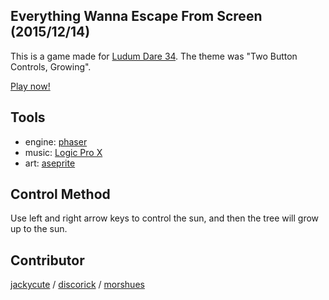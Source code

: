 Everything Wanna Escape From Screen (2015/12/14)
---

This is a game made for [Ludum Dare 34](http://ludumdare.com/compo/ludum-dare-34/?action=preview&uid=63111). The theme was "Two Button Controls, Growing". 

[Play now!](https://morshues.github.io/ludum-dare-34/)


## Tools
- engine: [phaser](https://phaser.io/)
- music: [Logic Pro X](https://www.apple.com/logic-pro/)
- art: [aseprite](https://www.aseprite.org/) 

## Control Method

Use left and right arrow keys to control the sun, and then the tree will grow up to the sun. 

## Contributor
[jackycute](https://github.com/jackycute) / [discorick](https://github.com/discorick) / [morshues](https://github.com/Morshues)